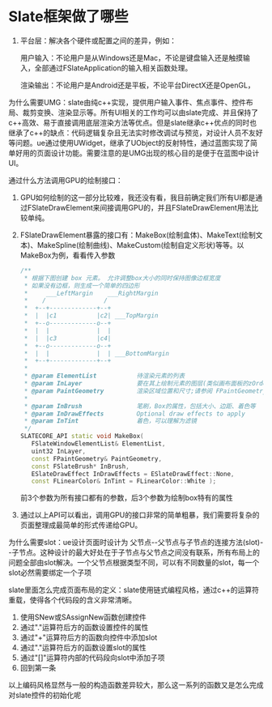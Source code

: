 # Slate框架做了哪些

1. 平台层：解决各个硬件或配置之间的差异，例如：

   用户输入：不论用户是从Windows还是Mac，不论是键盘输入还是触摸输入，全部通过FSlateApplication的输入相关函数处理。

   渲染输出：不论用户是Android还是平板，不论平台DirectX还是OpenGL，







为什么需要UMG：slate由纯c++实现，提供用户输入事件、焦点事件、控件布局、裁剪变换、渲染显示等。所有UI相关的工作均可以由slate完成、并且保持了c++高效、易于直接调用底层渲染方法等优点。但是slate继承c++优点的同时也继承了c++的缺点：代码逻辑复杂且无法实时修改调试与预览，对设计人员不友好等问题。ue通过使用UWidget，继承了UObject的反射特性，通过蓝图实现了简单好用的页面设计功能。需要注意的是UMG出现的核心目的是便于在蓝图中设计UI。



通过什么方法调用GPU的绘制接口：

1. GPU如何绘制的这一部分比较难，我还没有看，我目前确定我们所有UI都是通过FSlateDrawElement来间接调用GPU的，并且FSlateDrawElement用法比较单纯。

2. FSlateDrawElement暴露的接口有：MakeBox(绘制盒体)、MakeText(绘制文本)、MakeSpline(绘制曲线)、MakeCustom(绘制自定义形状)等等。以MakeBox为例，看看传入参数

   ```c++
   /**
    * 根据下图创建 box 元素。 允许调整box大小的同时保持图像边框宽度
    * 如果没有边框，则生成一个简单的四边形
    *     ___LeftMargin    ___RightMargin
    *    /                /
    *  +--+-------------+--+
    *  |  |c1           |c2| ___TopMargin
    *  +--o-------------o--+
    *  |  |             |  |
    *  |  |c3           |c4|
    *  +--o-------------o--+
    *  |  |             |  | ___BottomMargin
    *  +--+-------------+--+
    *
    * @param ElementList           待渲染元素的列表
    * @param InLayer               要在其上绘制元素的图层(类似画布面板的zOrder)
    * @param PaintGeometry         渲染区域位置和尺寸;请参阅 FPaintGeometry
    *
    * @param InBrush               笔刷，Box的属性，包括大小、边距、着色等
    * @param InDrawEffects         Optional draw effects to apply
    * @param InTint                着色，可以理解为滤镜
    */
   SLATECORE_API static void MakeBox( 
      FSlateWindowElementList& ElementList,
      uint32 InLayer,
      const FPaintGeometry& PaintGeometry,
      const FSlateBrush* InBrush,
      ESlateDrawEffect InDrawEffects = ESlateDrawEffect::None,
      const FLinearColor& InTint = FLinearColor::White );
   ```

   前3个参数为所有接口都有的参数，后3个参数为绘制box特有的属性

3. 通过以上API可以看出，调用GPU的接口非常的简单粗暴，我们需要将复杂的页面整理成最简单的形式传递给GPU。







为什么需要slot：ue设计页面时设计为  父节点--父节点与子节点的连接方法(slot)--子节点。这种设计的最大好处在于子节点与父节点之间没有联系，所有布局上的问题全部由slot解决。一个父节点根据类型不同，可以有不同数量的slot，每一个slot必然需要绑定一个子项



slate里面怎么完成页面布局的定义：slate使用链式编程风格，通过c++的运算符重载，使得各个代码段的含义非常清晰。

1. 使用SNew或SAssignNew函数创建控件
2. 通过"."运算符后方的函数设置控件的属性
3. 通过"+"运算符后方的函数向控件中添加slot
4. 通过"."运算符后方的函数设置slot的属性
5. 通过"[]"运算符内部的代码段向slot中添加子项
6. 回到第一条

以上编码风格显然与一般的构造函数差异较大，那么这一系列的函数又是怎么完成对slate控件的初始化呢



